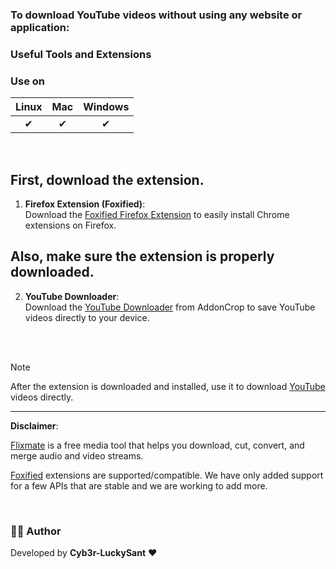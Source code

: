 ### To download YouTube videos without using any website or application:
### Useful Tools and Extensions

### Use on 

| Linux | Mac | Windows |
| :---: | :----: | :-----: |
|  ✔  |  ✔    |    ✔     |

<br>

## First, download the extension.
1. **Firefox Extension (Foxified)**:  
   Download the [Foxified Firefox Extension](https://chromewebstore.google.com/detail/foxified/cldmemdnllncchfahbcnjijheaolemfk?hl=en) to easily install Chrome extensions on Firefox.
## Also, make sure the extension is properly downloaded.
2. **YouTube Downloader**:  
   Download the [YouTube Downloader](https://addoncrop.com/v27/youtube-downloader/) from AddonCrop to save YouTube videos directly to your device.
   
<br>

<br>

> [!NOTE]
> After the extension is downloaded and installed, use it to download [YouTube](https://www.youtube.com/) videos directly.


---

**Disclaimer**: 

[Flixmate](https://flixmate.net/#faqs) is a free media tool that helps you download, cut, convert, and merge audio and video streams.

[Foxified](https://chromewebstore.google.com/detail/foxified/cldmemdnllncchfahbcnjijheaolemfk?hl=en) extensions are supported/compatible. We have only added support for a few APIs that are stable and we are working to add more.

<br>

### 👨‍💻 Author  
Developed by **Cyb3r-LuckySant** ❤️  

  

